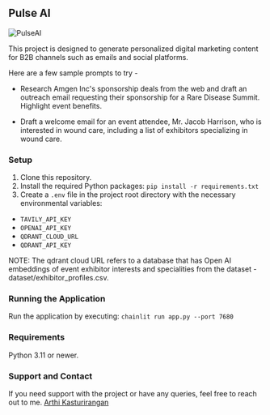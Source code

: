 ## Pulse AI

![PulseAI](https://raw.githubusercontent.com/arthikrangan/DocRegistry/main/content_markerting.png "Content Markerting")

This project is designed to generate personalized digital marketing content for B2B channels such as emails and social platforms.

Here are a few sample prompts to try - 
* Research Amgen Inc's sponsorship deals from the web and draft an outreach email requesting their sponsorship for a Rare Disease Summit. Highlight event benefits.

* Draft a welcome email for an event attendee, Mr. Jacob Harrison, who is interested in wound care, including a list of exhibitors specializing in wound care.

### Setup
1. Clone this repository.
2. Install the required Python packages: 
`pip install -r requirements.txt`
3. Create a `.env` file in the project root directory with the necessary environmental variables:
- `TAVILY_API_KEY`
- `OPENAI_API_KEY`
- `QDRANT_CLOUD_URL`
- `QDRANT_API_KEY`

NOTE: The qdrant cloud URL refers to a database that has Open AI embeddings of event exhibitor interests and specialities from the dataset - dataset/exhibitor_profiles.csv.

### Running the Application
Run the application by executing:
`chainlit run app.py --port 7680`

### Requirements
Python 3.11 or newer. 

### Support and Contact
If you need support with the project or have any queries, feel free to reach out to me.
[Arthi Kasturirangan](https://www.linkedin.com/in/arthikrangan/)